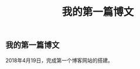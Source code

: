 ﻿---
title: 我的第一篇博文
description: 终于完成了自己第一个博客网站的搭建。用此文测试博客功能并留作纪念。
categories:
 - tutorial
tags: 生活
---

## 我的第一篇博文
2018年4月19日，完成第一个博客网站的搭建。
